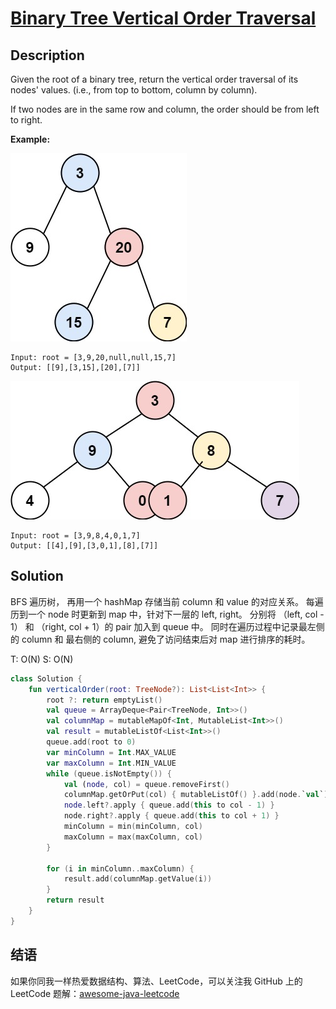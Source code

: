# [Binary Tree Vertical Order Traversal][title]

## Description

Given the root of a binary tree, return the vertical order traversal of its nodes' values. (i.e., from top to bottom, column by column).

If two nodes are in the same row and column, the order should be from left to right.


**Example:**

![image](img.png)

```
Input: root = [3,9,20,null,null,15,7]
Output: [[9],[3,15],[20],[7]]
```

![image](img_1.png)

```
Input: root = [3,9,8,4,0,1,7]
Output: [[4],[9],[3,0,1],[8],[7]]
```

## Solution
BFS 遍历树， 再用一个 hashMap 存储当前 column 和 value 的对应关系。
每遍历到一个 node 时更新到 map 中，针对下一层的 left, right。
分别将 （left, col - 1） 和 （right, col + 1）的 pair 加入到 queue 中。
同时在遍历过程中记录最左侧的 column 和 最右侧的 column, 避免了访问结束后对 map 进行排序的耗时。

T: O(N)
S: O(N)

```kotlin
class Solution {
    fun verticalOrder(root: TreeNode?): List<List<Int>> {
        root ?: return emptyList()
        val queue = ArrayDeque<Pair<TreeNode, Int>>()
        val columnMap = mutableMapOf<Int, MutableList<Int>>()
        val result = mutableListOf<List<Int>>()
        queue.add(root to 0)
        var minColumn = Int.MAX_VALUE
        var maxColumn = Int.MIN_VALUE
        while (queue.isNotEmpty()) {
            val (node, col) = queue.removeFirst()
            columnMap.getOrPut(col) { mutableListOf() }.add(node.`val`)
            node.left?.apply { queue.add(this to col - 1) }
            node.right?.apply { queue.add(this to col + 1) }
            minColumn = min(minColumn, col)
            maxColumn = max(maxColumn, col)
        }

        for (i in minColumn..maxColumn) {
            result.add(columnMap.getValue(i))
        }
        return result
    }
}

```


## 结语

如果你同我一样热爱数据结构、算法、LeetCode，可以关注我 GitHub 上的 LeetCode 题解：[awesome-java-leetcode][ajl]


[title]: https://leetcode.cn/problems/binary-tree-vertical-order-traversal/description/?company_slug=facebook
[ajl]: https://github.com/Blankj/awesome-java-leetcode
